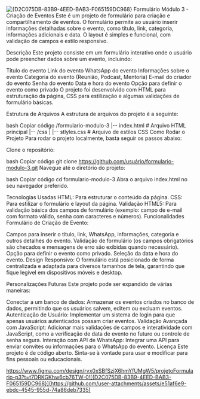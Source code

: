 ![{D2C075DB-83B9-4EED-BAB3-F065159DC968}](https://github.com/user-attachments/assets/31b72d45-a456-44e5-a781-611c2375d6ee)
Formulário Módulo 3 - Criação de Eventos
Este é um projeto de formulário para criação e compartilhamento de eventos. O formulário permite ao usuário inserir informações detalhadas sobre o evento, como título, link, categoria, informações adicionais e data. O layout é simples e funcional, com validação de campos e estilo responsivo.

Descrição
Este projeto consiste em um formulário interativo onde o usuário pode preencher dados sobre um evento, incluindo:

Título do evento
Link do evento
WhatsApp do evento
Informações sobre o evento
Categoria do evento (Reunião, Podcast, Mentoria)
E-mail do criador do evento
Senha do evento
Data e hora do evento
Opção para definir o evento como privado
O projeto foi desenvolvido com HTML para estruturação da página, CSS para estilização e algumas validações de formulário básicas.

Estrutura de Arquivos
A estrutura de arquivos do projeto é a seguinte:

bash
Copiar código
/formulario-modulo-3
|-- index.html          # Arquivo HTML principal
|-- /css
|   |-- stlyles.css     # Arquivo de estilos CSS
Como Rodar o Projeto
Para rodar o projeto localmente, basta seguir os passos abaixo:

Clone o repositório:

bash
Copiar código
git clone https://github.com/usuário/formulario-modulo-3.git
Navegue até o diretório do projeto:

bash
Copiar código
cd formulario-modulo-3
Abra o arquivo index.html no seu navegador preferido.

Tecnologias Usadas
HTML: Para estruturar o conteúdo da página.
CSS: Para estilizar o formulário e layout da página.
Validação HTML5: Para validação básica dos campos de formulário (exemplo: campo de e-mail com formato válido, senha com caracteres e números).
Funcionalidades
Formulário de Criação de Evento:

Campos para inserir o título, link, WhatsApp, informações, categoria e outros detalhes do evento.
Validação de formulário (os campos obrigatórios são checados e mensagens de erro são exibidas quando necessário).
Opção para definir o evento como privado.
Seleção da data e hora do evento.
Design Responsivo: O formulário está posicionado de forma centralizada e adaptada para diversos tamanhos de tela, garantindo que fique legível em dispositivos móveis e desktop.

Personalizações Futuras
Este projeto pode ser expandido de várias maneiras:

Conectar a um banco de dados: Armazenar os eventos criados no banco de dados, permitindo que os usuários salvem, editem ou excluam eventos.
Autenticação de Usuário: Implementar um sistema de login para que apenas usuários autenticados possam criar eventos.
Validação Avançada com JavaScript: Adicionar mais validações de campos e interatividade com JavaScript, como a verificação de data de evento no futuro ou controle de senha segura.
Interação com API de WhatsApp: Integrar uma API para enviar convites ou informações para o WhatsApp do evento.
Licença
Este projeto é de código aberto. Sinta-se à vontade para usar e modificar para fins pessoais ou educacionais. 

https://www.figma.com/design/rvx0xSBfSzjX6hmYfUMgW5/projetoFormulario-p3?t=t7DRKGKhw6cb76TW-0![{D2C075DB-83B9-4EED-BAB3-F065159DC968}](https://github.com/user-attachments/assets/e51af6e9-ebdc-4545-955d-74a86deb7335)
